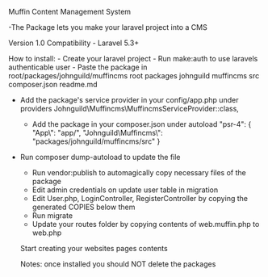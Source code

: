 Muffin Content Management System

 -The Package lets you make your laravel project into a CMS 

Version 1.0
Compatibility - Laravel 5.3+


How to install:
	- Create your laravel project
	- Run make:auth to use laravels authenticable user
	- Paste the package in root/packages/johnguild/muffincms
				root
					packages
						johnguild
							muffincms
								src
								composer.json
								readme.md
  - Add the package's service provider in your config/app.php under providers
  			Johnguild\Muffincms\MuffincmsServiceProvider::class,
	- Add the package in your composer.json under autoload
        "psr-4": {
            "App\\": "app/",
            "Johnguild\\Muffincms\\": "packages/johnguild/muffincms/src"
        }
  - Run composer dump-autoload to update the file
	- Run vendor:publish to automagically copy necessary files of the package
	- Edit admin credentials on update user table in migration
	- Edit User.php, LoginController, RegisterController by copying the generated COPIES below them
	- Run migrate
	- Update your routes folder by copying contents of web.muffin.php to web.php

	Start creating your websites pages contents
	
	Notes: once installed you should NOT delete the packages




